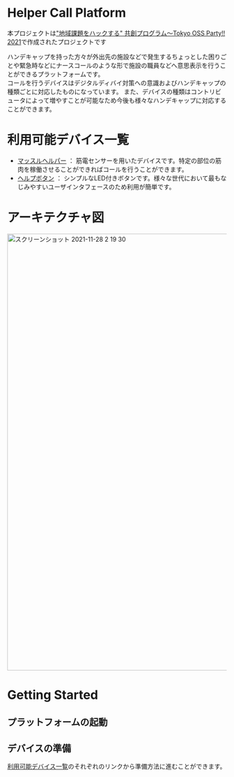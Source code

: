 # Helper Call Platform
本プロジェクトは["地域課題をハックする" 共創プログラム〜Tokyo OSS Party!! 2021](https://tokyo-oss-party.com/)で作成されたプロジェクトです

ハンデキャップを持った方々が外出先の施設などで発生するちょっとした困りごとや緊急時などにナースコールのような形で施設の職員などへ意思表示を行うことができるプラットフォームです。  
コールを行うデバイスはデジタルディバイ対策への意識およびハンデキャップの種類ごとに対応したものになっています。
また、デバイスの種類はコントリビュータによって増やすことが可能なため今後も様々なハンデキャップに対応することができます。

# 利用可能デバイス一覧

* [マッスルヘルパー](./devices/muscle_helper) ： 筋電センサーを用いたデバイスです。特定の部位の筋肉を稼働させることができればコールを行うことができます。
* [ヘルプボタン](./devices/help_button) ： シンプルなLED付きボタンです。様々な世代において最もなじみやすいユーザインタフェースのため利用が簡単です。

# アーキテクチャ図
<img width="1000" alt="スクリーンショット 2021-11-28 2 19 30" src="https://user-images.githubusercontent.com/6661165/143690792-4f2461ca-4c75-406a-bd54-aff3eb5ea432.png">


# Getting Started

## プラットフォームの起動

## デバイスの準備
[利用可能デバイス一覧](#利用可能デバイス一覧)のそれぞれのリンクから準備方法に進むことができます。
